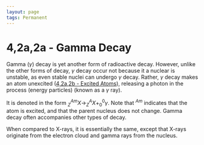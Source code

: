 ```yaml
---
layout: page
tags: Permanent 
---
```

# 4,2a,2a - Gamma Decay 
Gamma ($\gamma$) decay is yet another form of radioactive decay. However, unlike the other forms of decay, $\gamma$ decay occur not because it a nuclear is unstable, as even stable nuclei can undergo $\gamma$ decay. Rather, $\gamma$ decay makes an atom unexcited ([4,2a,2b - Excited Atoms](../../../../3%20Permanent%20Notes/4,2a,2b%20-%20Excited%20Atoms)), releasing a photon in the process (energy particles) (known as a $\gamma$ ray).

It is denoted in the form $^{ Am }_{Z}X\to^{ A }_{Z}X+^{ 0 }_{0}\gamma$. Note that $^{ Am }$ indicates that the atom is excited, and that the parent nucleus does not change. Gamma decay often accompanies other types of decay.

When compared to X-rays, it is essentially the same, except that X-rays originate from the electron cloud and gamma rays from the nucleus.